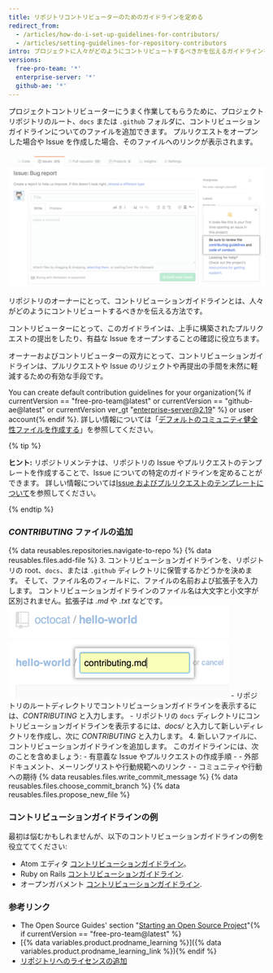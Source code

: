 ```yaml
---
title: リポジトリコントリビューターのためのガイドラインを定める
redirect_from:
  - /articles/how-do-i-set-up-guidelines-for-contributors/
  - /articles/setting-guidelines-for-repository-contributors
intro: プロジェクトに人々がどのようにコントリビュートするべきかを伝えるガイドラインを作成できます。
versions:
  free-pro-team: '*'
  enterprise-server: '*'
  github-ae: '*'
---
```


プロジェクトコントリビューターにうまく作業してもらうために、プロジェクトリポジトリのルート、`docs` または `.github` フォルダに、コントリビューションガイドラインについてのファイルを追加できます。 プルリクエストをオープンした場合や Issue を作成した場合、そのファイルへのリンクが表示されます。

![contributing-guidelines](/assets/images/help/pull_requests/contributing-guidelines.png)

リポジトリのオーナーにとって、コントリビューションガイドラインとは、人々がどのようにコントリビュートするべきかを伝える方法です。

コントリビューターにとって、このガイドラインは、上手に構築されたプルリクエストの提出をしたり、有益な Issue をオープンすることの確認に役立ちます。

オーナーおよびコントリビューターの双方にとって、コントリビューションガイドラインは、プルリクエストや Issue のリジェクトや再提出の手間を未然に軽減するための有効な手段です。

You can create default contribution guidelines for your organization{% if currentVersion == "free-pro-team@latest" or currentVersion == "github-ae@latest" or currentVersion ver_gt "enterprise-server@2.19" %} or user account{% endif %}. 詳しい情報については「[デフォルトのコミュニティ健全性ファイルを作成する](/github/building-a-strong-community/creating-a-default-community-health-file)」を参照してください。

{% tip %}

**ヒント:** リポジトリメンテナは、リポジトリの Issue やプルリクエストのテンプレートを作成することで、Issue についての特定のガイドラインを定めることができます。 詳しい情報については[Issue およびプルリクエストのテンプレートについて](/articles/about-issue-and-pull-request-templates)を参照してください。

{% endtip %}

### *CONTRIBUTING* ファイルの追加

{% data reusables.repositories.navigate-to-repo %}
{% data reusables.files.add-file %}
3. コントリビューションガイドラインを、リポジトリの root、`docs`、または `.github` ディレクトリに保管するかどうかを決めます。 そして、ファイル名のフィールドに、ファイルの名前および拡張子を入力します。 コントリビューションガイドラインのファイル名は大文字と小文字が区別されません。拡張子は *.md* や *.txt* などです。 ![新しいファイルの名前](/assets/images/help/repository/new-file-name.png)
    - リポジトリのルートディレクトリでコントリビューションガイドラインを表示するには、*CONTRIBUTING* と入力します。
    - リポジトリの `docs` ディレクトリにコントリビューションガイドラインを表示するには、*docs/* と入力して新しいディレクトリを作成し、次に *CONTRIBUTING* と入力します。
4. 新しいファイルに、コントリビューションガイドラインを追加します。 このガイドラインには、次のことを含めましょう:
    - 有意義な Issue やプルリクエストの作成手順
    - - 外部ドキュメント、メーリングリストや行動規範へのリンク
    - - コミュニティや行動への期待
{% data reusables.files.write_commit_message %}
{% data reusables.files.choose_commit_branch %}
{% data reusables.files.propose_new_file %}

### コントリビューションガイドラインの例

最初は悩むかもしれませんが、以下のコントリビューションガイドラインの例を役立ててください:

- Atom エディタ [コントリビューションガイドライン](https://github.com/atom/atom/blob/master/CONTRIBUTING.md)。
- Ruby on Rails [コントリビューションガイドライン](https://github.com/rails/rails/blob/master/CONTRIBUTING.md).
- オープンガバメント [コントリビューションガイドライン](https://github.com/opengovernment/opengovernment/blob/master/CONTRIBUTING.md).

### 参考リンク
- The Open Source Guides' section "[Starting an Open Source Project](https://opensource.guide/starting-a-project/)"{% if currentVersion == "free-pro-team@latest" %}
- [{% data variables.product.prodname_learning %}]({% data variables.product.prodname_learning_link %}){% endif %}
- [リポジトリへのライセンスの追加](/articles/adding-a-license-to-a-repository)
